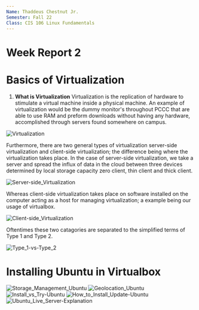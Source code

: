 ```yaml
--- 
Name: Thaddeus Chestnut Jr.
Semester: Fall 22
Class: CIS 106 Linux Fundamentals 
---
```


# Week Report 2

# Basics of Virtualization

1. **What is Virtualization**
Virtualization is the replication of hardware to stimulate a virtual machine inside a physical machine. An example of virtualization would be the dummy monitor's throughout PCCC that are able to use RAM and preform downloads without having any hardware, accomplished through servers found somewhere on campus.

![Virtualization](Virtualization.png)

Furthermore, there are two general types of virtualization server-side virtualization and client-side virtualization; the difference being where the virtualization takes place. In the case of server-side virtualization, we take a server and spread the influx of data in the cloud between three devices determined by local storage capacity zero client, thin client and thick client. 

![Server-side_Virtualization](Server-Side-Virtualization.png)

Whereas client-side virtualization takes place on software installed on the computer acting as a host for managing virtualization; a example being our usage of virtualbox.

![Client-side_Virtualization](Client-Server-Virtualization.png)

Oftentimes these two catagories are separated to the simplified terms of Type 1 and Type 2.

![Type_1-vs-Type_2](Type-1_vs_Type-2.png)


# Installing Ubuntu in Virtualbox
![Storage_Management_Ubuntu](Storage_Control_Ubuntu.png)
![Geolocation_Ubuntu](Where_Are_You_Ubuntu.png)
![Install_vs_Try-Ubuntu](Install-vs-Try_Ubuntu.png)
![How_to_Install_Update-Ubuntu](Install_Update_Ubuntu.png)
![Ubuntu_Live_Server-Explanation](Live_Server_Explanation.png)